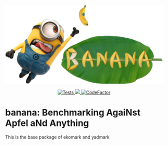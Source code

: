 <p align="center">
  <a href="https://n3pdf.github.io/banana/"><img alt="Yadism" src="docs/_assets/logo.png" width=800></a>
</p>

<p align="center">
  <a href="https://github.com/N3PDF/banana/actions?query=workflow%3A%22unit+tests%22">
    <img alt="Tests" src="https://github.com/N3PDF/banana/workflows/unit%20tests/badge.svg">
  </a>
  <a href="https://codecov.io/gh/N3PDF/banana">
    <img src="https://codecov.io/gh/N3PDF/banana/branch/main/graph/badge.svg?token=L9XIAXV77R"/>
  </a>
  <a href="https://www.codefactor.io/repository/github/n3pdf/banana">
    <img src="https://www.codefactor.io/repository/github/n3pdf/banana/badge?s=1f7766473570c0d6432d5a2d216498b09a50c2b5" alt="CodeFactor" />
  </a>
  <!--<a href="https://zenodo.org/badge/latestdoi/219968694"><img src="https://zenodo.org/badge/219968694.svg" alt="DOI"></a>-->
</p>

# banana: Benchmarking AgaiNst Apfel aNd Anything

This is the base package of ekomark and yadmark
